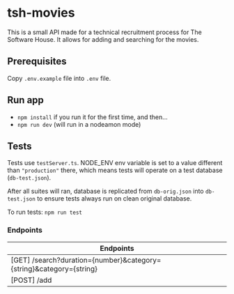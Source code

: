 # tsh-movies
This is a small API made for a technical recruitment process for The Software House. It allows for adding and searching for the movies.

## Prerequisites
Copy `.env.example` file into `.env` file.

## Run app
- `npm install` if you run it for the first time, and then...
- `npm run dev` (will run in a nodeamon mode)

## Tests
Tests use `testServer.ts`. NODE_ENV env variable is set to a value different than `"production"` there, which means tests will operate on a test database (`db-test.json`).

After all suites will ran, database is replicated from `db-orig.json` into `db-test.json` to ensure tests always run on clean original database.

To run tests: `npm run test`

### Endpoints

| Endpoints                                                           |
|---------------------------------------------------------------------|
| [GET] /search?duration={number}&category={string}&category={string} |
| [POST] /add                                                         |

